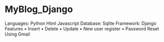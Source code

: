 # MyBlog_Django
Languages: Python Html Javascript 
Database: Sqlite 
Framework: Django 
 Features 
    • Insert 
    • Delete 
    • Update 
    • New user register 
    • Password Reset Using Gmail 
